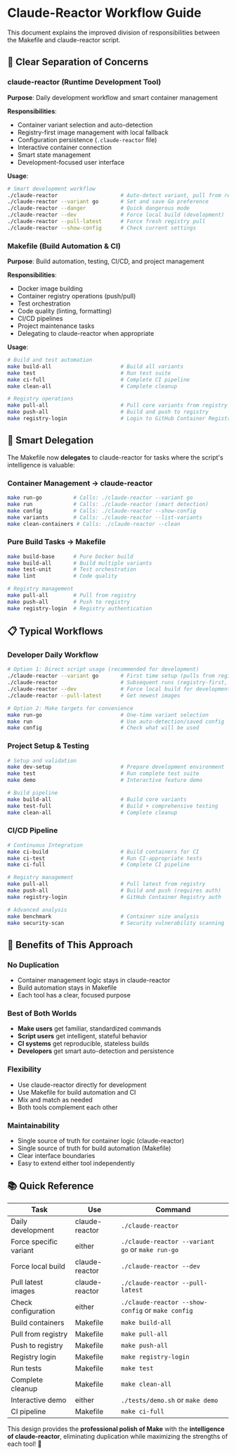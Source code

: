 # Claude-Reactor Workflow Guide

This document explains the improved division of responsibilities between the Makefile and claude-reactor script.

## 🎯 **Clear Separation of Concerns**

### **claude-reactor** (Runtime Development Tool)
**Purpose**: Daily development workflow and smart container management

**Responsibilities**:
- Container variant selection and auto-detection
- Registry-first image management with local fallback
- Configuration persistence (`.claude-reactor` file)
- Interactive container connection
- Smart state management
- Development-focused user interface

**Usage**:
```bash
# Smart development workflow
./claude-reactor                    # Auto-detect variant, pull from registry
./claude-reactor --variant go       # Set and save Go preference
./claude-reactor --danger           # Quick dangerous mode
./claude-reactor --dev              # Force local build (development)
./claude-reactor --pull-latest      # Force fresh registry pull
./claude-reactor --show-config      # Check current settings
```

### **Makefile** (Build Automation & CI)
**Purpose**: Build automation, testing, CI/CD, and project management

**Responsibilities**:
- Docker image building
- Container registry operations (push/pull)
- Test orchestration
- Code quality (linting, formatting)
- CI/CD pipelines
- Project maintenance tasks
- Delegating to claude-reactor when appropriate

**Usage**:
```bash
# Build and test automation
make build-all                      # Build all variants
make test                           # Run test suite
make ci-full                        # Complete CI pipeline
make clean-all                      # Complete cleanup

# Registry operations
make pull-all                       # Pull core variants from registry
make push-all                       # Build and push to registry
make registry-login                 # Login to GitHub Container Registry
```

## 🔄 **Smart Delegation**

The Makefile now **delegates** to claude-reactor for tasks where the script's intelligence is valuable:

### **Container Management** → claude-reactor
```bash
make run-go          # Calls: ./claude-reactor --variant go
make run             # Calls: ./claude-reactor (smart detection)
make config          # Calls: ./claude-reactor --show-config
make variants        # Calls: ./claude-reactor --list-variants
make clean-containers # Calls: ./claude-reactor --clean
```

### **Pure Build Tasks** → Makefile
```bash
make build-base      # Pure Docker build
make build-all       # Build multiple variants
make test-unit       # Test orchestration
make lint            # Code quality

# Registry management
make pull-all        # Pull from registry
make push-all        # Push to registry  
make registry-login  # Registry authentication
```

## 📋 **Typical Workflows**

### **Developer Daily Workflow**
```bash
# Option 1: Direct script usage (recommended for development)
./claude-reactor --variant go       # First time setup (pulls from registry)
./claude-reactor                    # Subsequent runs (registry-first, local fallback)
./claude-reactor --dev              # Force local build for development
./claude-reactor --pull-latest      # Get newest images

# Option 2: Make targets for convenience
make run-go                         # One-time variant selection
make run                            # Use auto-detection/saved config
make config                         # Check what will be used
```

### **Project Setup & Testing**
```bash
# Setup and validation
make dev-setup                      # Prepare development environment
make test                           # Run complete test suite
make demo                           # Interactive feature demo

# Build pipeline
make build-all                      # Build core variants
make test-full                      # Build + comprehensive testing
make clean-all                      # Complete cleanup
```

### **CI/CD Pipeline**
```bash
# Continuous Integration
make ci-build                       # Build containers for CI
make ci-test                        # Run CI-appropriate tests
make ci-full                        # Complete CI pipeline

# Registry management
make pull-all                       # Pull latest from registry
make push-all                       # Build and push (requires auth)
make registry-login                 # GitHub Container Registry auth

# Advanced analysis
make benchmark                      # Container size analysis
make security-scan                  # Security vulnerability scanning
```

## 🎉 **Benefits of This Approach**

### **No Duplication**
- Container management logic stays in claude-reactor
- Build automation stays in Makefile
- Each tool has a clear, focused purpose

### **Best of Both Worlds**
- **Make users** get familiar, standardized commands
- **Script users** get intelligent, stateful behavior
- **CI systems** get reproducible, stateless builds
- **Developers** get smart auto-detection and persistence

### **Flexibility**
- Use claude-reactor directly for development
- Use Makefile for build automation and CI
- Mix and match as needed
- Both tools complement each other

### **Maintainability**
- Single source of truth for container logic (claude-reactor)
- Single source of truth for build automation (Makefile)
- Clear interface boundaries
- Easy to extend either tool independently

## 📚 **Quick Reference**

| Task | Use | Command |
|------|-----|---------|
| Daily development | claude-reactor | `./claude-reactor` |
| Force specific variant | either | `./claude-reactor --variant go` or `make run-go` |
| Force local build | claude-reactor | `./claude-reactor --dev` |
| Pull latest images | claude-reactor | `./claude-reactor --pull-latest` |
| Check configuration | either | `./claude-reactor --show-config` or `make config` |
| Build containers | Makefile | `make build-all` |
| Pull from registry | Makefile | `make pull-all` |
| Push to registry | Makefile | `make push-all` |
| Registry login | Makefile | `make registry-login` |
| Run tests | Makefile | `make test` |
| Complete cleanup | Makefile | `make clean-all` |
| Interactive demo | either | `./tests/demo.sh` or `make demo` |
| CI pipeline | Makefile | `make ci-full` |

This design provides the **professional polish of Make** with the **intelligence of claude-reactor**, eliminating duplication while maximizing the strengths of each tool! 🚀